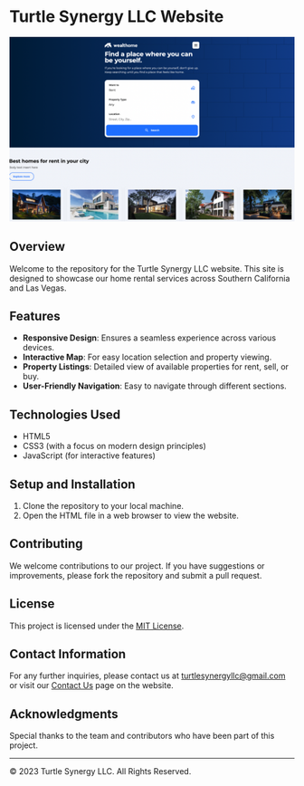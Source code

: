# Turtle Synergy LLC Website

![Alt text](example.png)

## Overview
Welcome to the repository for the Turtle Synergy LLC website. This site is designed to showcase our home rental services across Southern California and Las Vegas.

## Features
- **Responsive Design**: Ensures a seamless experience across various devices.
- **Interactive Map**: For easy location selection and property viewing.
- **Property Listings**: Detailed view of available properties for rent, sell, or buy.
- **User-Friendly Navigation**: Easy to navigate through different sections.

## Technologies Used
- HTML5
- CSS3 (with a focus on modern design principles)
- JavaScript (for interactive features)

## Setup and Installation
1. Clone the repository to your local machine.
2. Open the HTML file in a web browser to view the website.

## Contributing
We welcome contributions to our project. If you have suggestions or improvements, please fork the repository and submit a pull request.

## License
This project is licensed under the [MIT License](LICENSE).

## Contact Information
For any further inquiries, please contact us at turtlesynergyllc@gmail.com or visit our [Contact Us](#) page on the website.

## Acknowledgments
Special thanks to the team and contributors who have been part of this project.

---

© 2023 Turtle Synergy LLC. All Rights Reserved.
